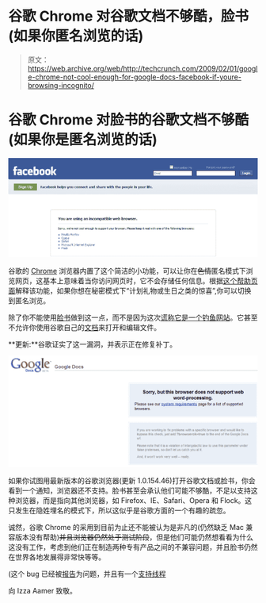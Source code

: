 # 谷歌 Chrome 对谷歌文档不够酷，脸书(如果你匿名浏览的话)

> 原文：<https://web.archive.org/web/http://techcrunch.com/2009/02/01/google-chrome-not-cool-enough-for-google-docs-facebook-if-youre-browsing-incognito/>

# 谷歌 Chrome 对脸书的谷歌文档不够酷(如果你是匿名浏览的话)

![](img/05baf027eebcd6e360223cfdb8a05574.png)

谷歌的 [Chrome](https://web.archive.org/web/20230202214940/http://www.crunchbase.com/product/chrome) 浏览器内置了这个简洁的小功能，可以让你在~~色情~~匿名模式下浏览网页，这基本上意味着当你访问网页时，它不会存储任何信息。根据[这个帮助页面](https://web.archive.org/web/20230202214940/http://www.google.com/support/chrome/bin/answer.py?hl=en&answer=95464)解释该功能，如果你想在秘密模式下“计划礼物或生日之类的惊喜”,你可以切换到匿名浏览。

除了你不能使用[脸书](https://web.archive.org/web/20230202214940/http://www.crunchbase.com/company/facebook)做到这一点，而不是因为这次[谎称它是一个钓鱼网站](https://web.archive.org/web/20230202214940/http://techcrunch.com/2008/12/03/google-chrome-claims-facebook-may-be-a-phishing-site/)。它甚至不允许你使用谷歌自己的[文档](https://web.archive.org/web/20230202214940/http://www.crunchbase.com/product/google-docs)来打开和编辑文件。

**更新:**谷歌证实了这一漏洞，并表示正在修复补丁。

![](img/7feb33602d95530c43b299783c2b4c58.png)

如果你试图用最新版本的谷歌浏览器(更新 1.0.154.46)打开谷歌文档或脸书，你会看到一个通知，浏览器还不支持。脸书甚至会承认他们可能不够酷，不足以支持这种浏览器，而是指向其他浏览器，如 Firefox、IE、Safari、Opera 和 Flock。这只发生在隐姓埋名的模式下，所以这似乎是谷歌方面的一个有趣的疏忽。

诚然，谷歌 Chrome 的采用到目前为止还不能被认为是非凡的(仍然缺乏 Mac 兼容版本没有帮助)~~并且浏览器仍然处于测试阶段~~，但是他们可能仍然想看看为什么这没有工作，考虑到他们正在制造两种专有产品之间的不兼容问题，并且脸书仍然在世界各地发展得非常快等等。

(这个 bug 已经被[报告](https://web.archive.org/web/20230202214940/http://code.google.com/p/chromium/issues/detail?id=7279)为问题，并且有一个[支持线程](https://web.archive.org/web/20230202214940/http://www.google.com/support/forum/p/Chrome/thread?tid=2e47698a38c26c96&hl=en)

向 Izza Aamer 致敬。